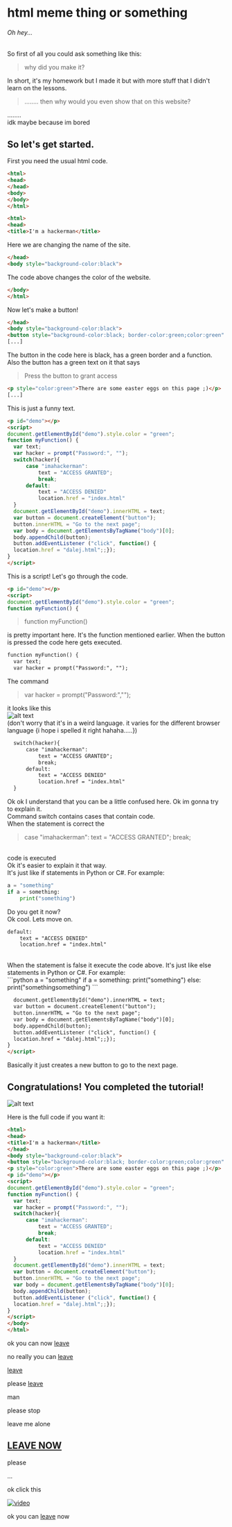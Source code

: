 # **html meme thing or something**
###### Oh hey... <br/>

So first of all you could ask something like this:

> why did you make it?

In short, it's my homework but I made it but with more stuff that I didn't learn on the lessons.

> ........
> then why would you even show that on this website?

........<br/>
idk maybe because im bored<br/>

## So let's get started.
First you need the usual html code.
```html
<html>
<head>
</head>
<body>
</body>
</html>
```
```html
<html>
<head>
<title>I'm a hackerman</title>
```
Here we are changing the name of the site.
```html
</head>
<body style="background-color:black">
```
The code above changes the color of the website.
```html
</body>
</html>
```
Now let's make a button!
```html
</head>
<body style="background-color:black">
<button style="background-color:black; border-color:green;color:green" onclick="myFunction()">Press the button to grant access</button>
[...]
```
The button in the code here is black, has a green border and a function. Also the button has a green text on it that says <br/>
>Press the button to grant access

```html
<p style="color:green">There are some easter eggs on this page ;)</p>
[...]
```
This is just a funny text.
```html
<p id="demo"></p>
<script>
document.getElementById("demo").style.color = "green";
function myFunction() {
  var text;
  var hacker = prompt("Password:", ""); 
  switch(hacker){
	  case "imahackerman":
		  text = "ACCESS GRANTED";
		  break;
	  default:
		  text = "ACCESS DENIED"
		  location.href = "index.html"
  }
  document.getElementById("demo").innerHTML = text;
  var button = document.createElement("button");
  button.innerHTML = "Go to the next page";
  var body = document.getElementsByTagName("body")[0];
  body.appendChild(button);
  button.addEventListener ("click", function() {
  location.href = "dalej.html";;});
}
</script>
```
This is a script! Let's go through the code.
```html
<p id="demo"></p>
<script>
document.getElementById("demo").style.color = "green";
function myFunction() {
```
>function myFunction() 

is pretty important here. It's the function mentioned earlier. When the button is pressed the code here gets executed.
```html
function myFunction() {
  var text;
  var hacker = prompt("Password:", ""); 
```
The command 
>var hacker = prompt("Password:","");

it looks like this<br/>
![alt text](https://cdn.discordapp.com/attachments/802617972098203689/847145820972515397/unknown.png)
<br/>
(don't worry that it's in a weird language. it varies for the different browser language {i hope i spelled it right hahaha.....})
```html
  switch(hacker){
	  case "imahackerman":
		  text = "ACCESS GRANTED";
		  break;
	  default:
		  text = "ACCESS DENIED"
		  location.href = "index.html"
  }
```
Ok ok I understand that you can be a little confused here. Ok im gonna try to explain it.<br/>
Command switch contains cases that contain code. <br/>
When the statement is correct the <br/>
>case "imahackerman":
	text = "ACCESS GRANTED";
	break;

<br/>code is executed <br/>
Ok it's easier to explain it that way. <br/>
It's just like if statements in Python or C#. For example:
```python
a = "something"
if a = something:
	print("something")
```
Do you get it now? <br>
Ok cool. Lets move on.
```html
default:
	text = "ACCESS DENIED"
	location.href = "index.html"
```
<br/>
When the statement is false it execute the code above.
It's just like else statements in Python or C#. For example:<br/>
```python
a = "something"
if a = something:
	print("something")
else:
	print("somethingsomething")
```

```html
  document.getElementById("demo").innerHTML = text;
  var button = document.createElement("button");
  button.innerHTML = "Go to the next page";
  var body = document.getElementsByTagName("body")[0];
  body.appendChild(button);
  button.addEventListener ("click", function() {
  location.href = "dalej.html";;});
}
</script>
```
Basically it just creates a new button to go to the next page. <br/>


## Congratulations! You completed the tutorial! <br/>
![alt text](https://media.discordapp.net/attachments/503263339615485952/834775761151459408/congrats.png)

Here is the full code if you want it: <br/>  

```html
<html>
<head>
<title>I'm a hackerman</title>
</head>
<body style="background-color:black">
<button style="background-color:black; border-color:green;color:green" onclick="myFunction()">Press the button to grant access</button>
<p style="color:green">There are some easter eggs on this page ;)</p>
<p id="demo"></p>
<script>
document.getElementById("demo").style.color = "green";
function myFunction() {
  var text;
  var hacker = prompt("Password:", ""); 
  switch(hacker){
	  case "imahackerman":
		  text = "ACCESS GRANTED";
		  break;
	  default:
		  text = "ACCESS DENIED"
		  location.href = "index.html"
  }
  document.getElementById("demo").innerHTML = text;
  var button = document.createElement("button");
  button.innerHTML = "Go to the next page";
  var body = document.getElementsByTagName("body")[0];
  body.appendChild(button);
  button.addEventListener ("click", function() {
  location.href = "dalej.html";;});
}
</script>
</body>
</html>
```

ok you can now [leave](/README.md)

no really you can [leave](/README.md)

[leave](/README.md)

please [leave](/README.md)

man

please stop

leave me alone

## [LEAVE NOW](/README.md)

please

...

ok click this

[![video](https://samequizy.pl/wp-content/uploads/2021/03/images_45d807188233.jpg)](https://youtu.be/hm77MFaNwUw)


ok you can [leave](/README.md) now
